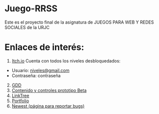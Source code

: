 # Juego-RRSS
Este es el proyecto final de la asignatura de JUEGOS PARA WEB Y REDES SOCIALES de la URJC

# Enlaces de interés:
1. [Itch.io](https://gliwisestudio.itch.io/the-wise-defense)
Cuenta con todos los niveles desbloquedados: 
  - Usuario: niveles@gmail.com
  - Contraseña: contraseña
2. [GDD](https://drive.google.com/file/d/1x4p8n0fG7iZdZRQVc_OwjxCHDygmP9Ud/view)
3. [Contenido y controles prototipo Beta](https://drive.google.com/file/d/1tovnLeOW6zmbS8KRwlBMU0uwOsb13S_Q/view)
4. [LinkTree](https://linktr.ee/gliwisestudio)
5. [Portfolio](https://gliwisestudio.github.io/portfolio.github.io/)
6. [Newest (página para reportar bugs)](https://the-wise-defense.nolt.io/newest)
